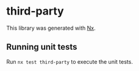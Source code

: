 # third-party

This library was generated with [Nx](https://nx.dev).

## Running unit tests

Run `nx test third-party` to execute the unit tests.

